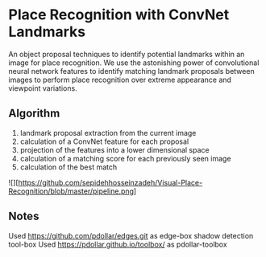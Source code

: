 # Place Recognition with ConvNet Landmarks
An object proposal techniques to identify potential landmarks within an
image for place recognition. We use the astonishing power
of convolutional neural network features to identify matching
landmark proposals between images to perform place recognition
over extreme appearance and viewpoint variations.

## Algorithm
1) landmark proposal extraction from the current image
2) calculation of a ConvNet feature for each proposal
3) projection of the features into a lower dimensional space
4) calculation of a matching score for each previously seen
image
5) calculation of the best match

![][https://github.com/sepidehhosseinzadeh/Visual-Place-Recognition/blob/master/pipeline.png]

## Notes
Used https://github.com/pdollar/edges.git as edge-box shadow detection tool-box
Used https://pdollar.github.io/toolbox/ as pdollar-toolbox

